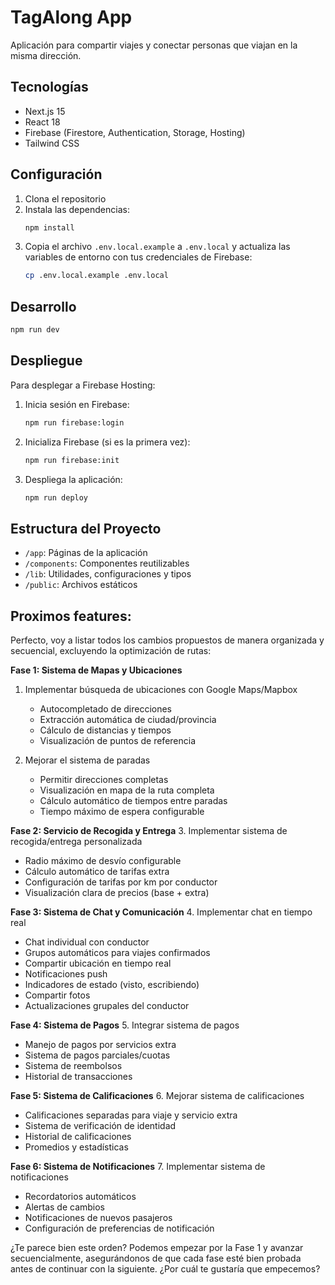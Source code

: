 # TagAlong App

Aplicación para compartir viajes y conectar personas que viajan en la misma dirección.

## Tecnologías

- Next.js 15
- React 18
- Firebase (Firestore, Authentication, Storage, Hosting)
- Tailwind CSS

## Configuración

1. Clona el repositorio
2. Instala las dependencias:
   ```bash
   npm install
   ```
3. Copia el archivo `.env.local.example` a `.env.local` y actualiza las variables de entorno con tus credenciales de Firebase:
   ```bash
   cp .env.local.example .env.local
   ```

## Desarrollo

```bash
npm run dev
```

## Despliegue

Para desplegar a Firebase Hosting:

1. Inicia sesión en Firebase:
   ```bash
   npm run firebase:login
   ```

2. Inicializa Firebase (si es la primera vez):
   ```bash
   npm run firebase:init
   ```

3. Despliega la aplicación:
   ```bash
   npm run deploy
   ```

## Estructura del Proyecto

- `/app`: Páginas de la aplicación
- `/components`: Componentes reutilizables
- `/lib`: Utilidades, configuraciones y tipos
- `/public`: Archivos estáticos 


## Proximos features:
Perfecto, voy a listar todos los cambios propuestos de manera organizada y secuencial, excluyendo la optimización de rutas:

**Fase 1: Sistema de Mapas y Ubicaciones**
1. Implementar búsqueda de ubicaciones con Google Maps/Mapbox
   - Autocompletado de direcciones
   - Extracción automática de ciudad/provincia
   - Cálculo de distancias y tiempos
   - Visualización de puntos de referencia

2. Mejorar el sistema de paradas
   - Permitir direcciones completas
   - Visualización en mapa de la ruta completa
   - Cálculo automático de tiempos entre paradas
   - Tiempo máximo de espera configurable

**Fase 2: Servicio de Recogida y Entrega**
3. Implementar sistema de recogida/entrega personalizada
   - Radio máximo de desvío configurable
   - Cálculo automático de tarifas extra
   - Configuración de tarifas por km por conductor
   - Visualización clara de precios (base + extra)

**Fase 3: Sistema de Chat y Comunicación**
4. Implementar chat en tiempo real
   - Chat individual con conductor
   - Grupos automáticos para viajes confirmados
   - Compartir ubicación en tiempo real
   - Notificaciones push
   - Indicadores de estado (visto, escribiendo)
   - Compartir fotos
   - Actualizaciones grupales del conductor

**Fase 4: Sistema de Pagos**
5. Integrar sistema de pagos
   - Manejo de pagos por servicios extra
   - Sistema de pagos parciales/cuotas
   - Sistema de reembolsos
   - Historial de transacciones

**Fase 5: Sistema de Calificaciones**
6. Mejorar sistema de calificaciones
   - Calificaciones separadas para viaje y servicio extra
   - Sistema de verificación de identidad
   - Historial de calificaciones
   - Promedios y estadísticas

**Fase 6: Sistema de Notificaciones**
7. Implementar sistema de notificaciones
   - Recordatorios automáticos
   - Alertas de cambios
   - Notificaciones de nuevos pasajeros
   - Configuración de preferencias de notificación

¿Te parece bien este orden? Podemos empezar por la Fase 1 y avanzar secuencialmente, asegurándonos de que cada fase esté bien probada antes de continuar con la siguiente. ¿Por cuál te gustaría que empecemos?
